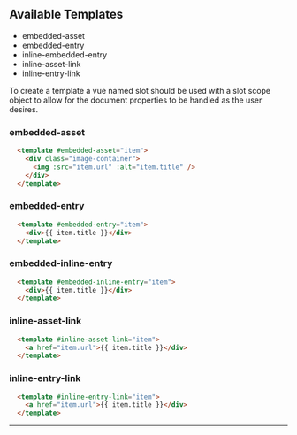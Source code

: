 
## Available Templates
* embedded-asset
* embedded-entry
* inline-embedded-entry
* inline-asset-link
* inline-entry-link

To create a template a vue named slot should be used with a slot scope object to allow for the document properties to be handled as the user desires.

### embedded-asset
```html
  <template #embedded-asset="item">
    <div class="image-container">
      <img :src="item.url" :alt="item.title" />
    </div>
  </template>
```

### embedded-entry
```html
  <template #embedded-entry="item">
    <div>{{ item.title }}</div>
  </template>
```

### embedded-inline-entry
```html
  <template #embedded-inline-entry="item">
    <div>{{ item.title }}</div>
  </template>
```

### inline-asset-link
```html
  <template #inline-asset-link="item">
    <a href="item.url">{{ item.title }}</div>
  </template>
```

### inline-entry-link
```html
  <template #inline-entry-link="item">
    <a href="item.url">{{ item.title }}</div>
  </template>
```

<hr>